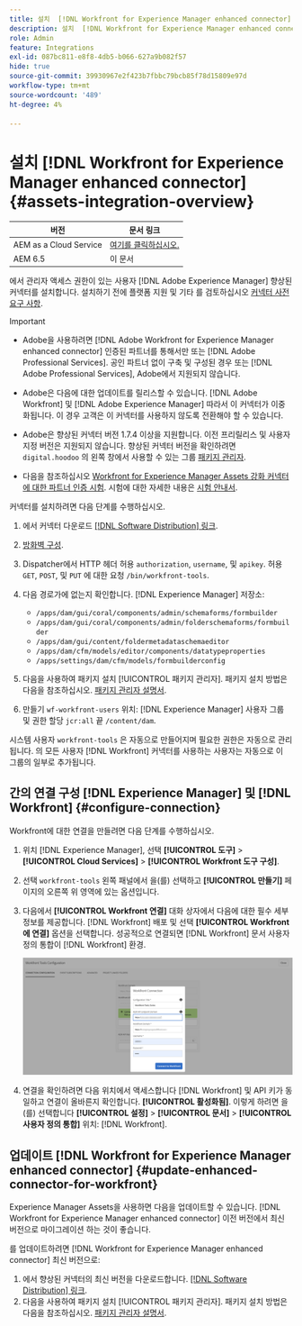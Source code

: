 ```yaml
---
title: 설치  [!DNL Workfront for Experience Manager enhanced connector]
description: 설치  [!DNL Workfront for Experience Manager enhanced connector]
role: Admin
feature: Integrations
exl-id: 087bc811-e8f8-4db5-b066-627a9b082f57
hide: true
source-git-commit: 39930967e2f423b7fbbc79bcb85f78d15809e97d
workflow-type: tm+mt
source-wordcount: '489'
ht-degree: 4%

---
```


#  설치 [!DNL Workfront for Experience Manager enhanced connector] {#assets-integration-overview}

| 버전 | 문서 링크 |
| -------- | ---------------------------- |
| AEM as a Cloud Service | [여기를 클릭하십시오.](https://experienceleague.adobe.com/docs/experience-manager-cloud-service/content/assets-view/integrations/workfront-connector-install.html?lang=en) |
| AEM 6.5 | 이 문서 |

에서 관리자 액세스 권한이 있는 사용자 [!DNL Adobe Experience Manager] 향상된 커넥터를 설치합니다. 설치하기 전에 플랫폼 지원 및 기타 를 검토하십시오 [커넥터 사전 요구 사항](https://one.workfront.com/s/csh?context=2467&amp;pubname=the-new-workfront-experience).

>[!IMPORTANT]
>
>* Adobe을 사용하려면 [!DNL Adobe Workfront for Experience Manager enhanced connector] 인증된 파트너를 통해서만 또는 [!DNL Adobe Professional Services]. 공인 파트너 없이 구축 및 구성된 경우 또는 [!DNL Adobe Professional Services], Adobe에서 지원되지 않습니다.
>
>* Adobe은 다음에 대한 업데이트를 릴리스할 수 있습니다. [!DNL Adobe Workfront] 및 [!DNL Adobe Experience Manager] 따라서 이 커넥터가 이중화됩니다. 이 경우 고객은 이 커넥터를 사용하지 않도록 전환해야 할 수 있습니다.
>
>* Adobe은 향상된 커넥터 버전 1.7.4 이상을 지원합니다. 이전 프리릴리스 및 사용자 지정 버전은 지원되지 않습니다. 향상된 커넥터 버전을 확인하려면 `digital.hoodoo` 의 왼쪽 창에서 사용할 수 있는 그룹 [패키지 관리자](https://experienceleague.adobe.com/docs/experience-manager-65/administering/contentmanagement/package-manager.html?lang=en).
>
>* 다음을 참조하십시오 [Workfront for Experience Manager Assets 강화 커넥터에 대한 파트너 인증 시험](https://solutionpartners.adobe.com/solution-partners/home/applications/experience_cloud/workfront/journey/dev_core.html). 시험에 대한 자세한 내용은 [시험 안내서](https://express.adobe.com/page/Tc7Mq6zLbPFy8/).

커넥터를 설치하려면 다음 단계를 수행하십시오.

1. 에서 커넥터 다운로드 [[!DNL Software Distribution] 링크](https://experience.adobe.com/#/downloads/content/software-distribution/en/aem.html?package=/content/software-distribution/en/details.html/content/dam/aem/public/adobe/packages/cq650/product/assets/workfront-tools.ui.apps.zip).
1. [방화벽 구성](https://one.workfront.com/s/document-item?bundleId=the-new-workfront-experience&amp;topicId=Content%2FAdministration_and_Setup%2FGet_started-WF_administration%2Fconfigure-your-firewall.html).
1. Dispatcher에서 HTTP 헤더 허용 `authorization`, `username`, 및 `apikey`. 허용 `GET`, `POST`, 및 `PUT` 에 대한 요청 `/bin/workfront-tools`.
1. 다음 경로가에 없는지 확인합니다. [!DNL Experience Manager] 저장소:

   * `/apps/dam/gui/coral/components/admin/schemaforms/formbuilder`
   * `/apps/dam/gui/coral/components/admin/folderschemaforms/formbuilder`
   * `/apps/dam/gui/content/foldermetadataschemaeditor`
   * `/apps/dam/cfm/models/editor/components/datatypeproperties`
   * `/apps/settings/dam/cfm/models/formbuilderconfig`

1. 다음을 사용하여 패키지 설치 [!UICONTROL 패키지 관리자]. 패키지 설치 방법은 다음을 참조하십시오. [패키지 관리자 설명서](/help/sites-administering/package-manager.md).
1. 만들기 `wf-workfront-users` 위치: [!DNL Experience Manager] 사용자 그룹 및 권한 할당 `jcr:all` 끝 `/content/dam`.

시스템 사용자 `workfront-tools` 은 자동으로 만들어지며 필요한 권한은 자동으로 관리됩니다. 의 모든 사용자 [!DNL Workfront] 커넥터를 사용하는 사용자는 자동으로 이 그룹의 일부로 추가됩니다.

## 간의 연결 구성 [!DNL Experience Manager] 및 [!DNL Workfront] {#configure-connection}

Workfront에 대한 연결을 만들려면 다음 단계를 수행하십시오.

1. 위치 [!DNL Experience Manager], 선택 **[!UICONTROL 도구]** > **[!UICONTROL Cloud Services]** > **[!UICONTROL Workfront 도구 구성]**.

1. 선택 `workfront-tools` 왼쪽 패널에서 을(를) 선택하고 **[!UICONTROL 만들기]** 페이지의 오른쪽 위 영역에 있는 옵션입니다.

1. 다음에서 **[!UICONTROL Workfront 연결]** 대화 상자에서 다음에 대한 필수 세부 정보를 제공합니다. [!DNL Workfront] 배포 및 선택 **[!UICONTROL Workfront에 연결]** 옵션을 선택합니다. 성공적으로 연결되면 [!DNL Workfront] 문서 사용자 정의 통합이 [!DNL Workfront] 환경.

   ![연결 [!DNL Experience Manager] 및 [!DNL Workfront]](/help/assets/assets/wf-connection-config.png)

1. 연결을 확인하려면 다음 위치에서 액세스합니다 [!DNL Workfront] 및 API 키가 동일하고 연결이 올바른지 확인합니다. **[!UICONTROL 활성화됨]**. 이렇게 하려면 을(를) 선택합니다 **[!UICONTROL 설정]** > **[!UICONTROL 문서]** > **[!UICONTROL 사용자 정의 통합]** 위치: [!DNL Workfront].

## 업데이트 [!DNL Workfront for Experience Manager enhanced connector] {#update-enhanced-connector-for-workfront}

Experience Manager Assets을 사용하면 다음을 업데이트할 수 있습니다. [!DNL Workfront for Experience Manager enhanced connector] 이전 버전에서 최신 버전으로 마이그레이션 하는 것이 좋습니다.

를 업데이트하려면 [!DNL Workfront for Experience Manager enhanced connector] 최신 버전으로:

1. 에서 향상된 커넥터의 최신 버전을 다운로드합니다. [[!DNL Software Distribution] 링크](https://experience.adobe.com/#/downloads/content/software-distribution/en/aem.html?package=/content/software-distribution/en/details.html/content/dam/aem/public/adobe/packages/cq650/product/assets/workfront-tools.ui.apps.zip).
1. 다음을 사용하여 패키지 설치 [!UICONTROL 패키지 관리자]. 패키지 설치 방법은 다음을 참조하십시오. [패키지 관리자 설명서](/help/sites-administering/package-manager.md).
